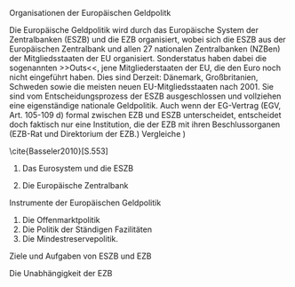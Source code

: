 Organisationen der Europäischen Geldpolitk

Die Europäische Geldpolitik wird durch das Europäische System der Zentralbanken (ESZB) und die EZB organisiert, wobei sich die ESZB aus der Europäischen Zentralbank und allen 27 nationalen Zentralbanken (NZBen) der Mitgliedsstaaten der EU organisiert. Sonderstatus haben dabei die sogenannten >>Outs<<, jene Mitgliederstaaten der EU, die den Euro noch nicht eingeführt haben. Dies sind Derzeit: Dänemark, Großbritanien, Schweden sowie die meisten neuen EU-Mitgliedsstaaten nach 2001. Sie sind vom Entscheidungsprozess der ESZB ausgeschlossen und vollziehen eine eigenständige nationale Geldpolitik. Auch wenn der EG-Vertrag (EGV, Art. 105-109 d) formal zwischen EZB und ESZB unterscheidet, entscheidet doch faktisch nur eine Institution, die der EZB mit ihren Beschlussorganen (EZB-Rat und Direktorium der EZB.) Vergleiche )

\cite{Basseler2010}[S.553]

1. Das Eurosystem und die ESZB

2. Die Europäische Zentralbank


Instrumente der Europäischen Geldpolitik

1. Die Offenmarktpolitik
2. Die Politik der Ständigen Fazilitäten
3. Die Mindestreservepolitik.

Ziele und Aufgaben von ESZB und EZB

Die Unabhängigkeit der EZB
